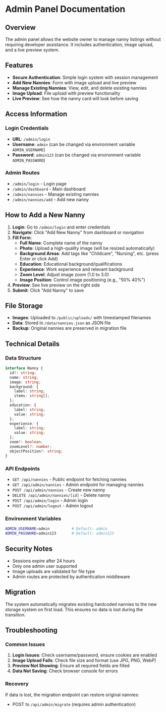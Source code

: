 # Admin Panel Documentation

## Overview
The admin panel allows the website owner to manage nanny listings without requiring developer assistance. It includes authentication, image upload, and a live preview system.

## Features
- **Secure Authentication**: Simple login system with session management
- **Add New Nannies**: Form with image upload and live preview
- **Manage Existing Nannies**: View, edit, and delete existing nannies
- **Image Upload**: File upload with preview functionality
- **Live Preview**: See how the nanny card will look before saving

## Access Information

### Login Credentials
- **URL**: `/admin/login`
- **Username**: `admin` (can be changed via environment variable `ADMIN_USERNAME`)
- **Password**: `admin123` (can be changed via environment variable `ADMIN_PASSWORD`)

### Admin Routes
- `/admin/login` - Login page
- `/admin/dashboard` - Main dashboard
- `/admin/nannies` - Manage existing nannies
- `/admin/nannies/add` - Add new nanny

## How to Add a New Nanny

1. **Login**: Go to `/admin/login` and enter credentials
2. **Navigate**: Click "Add New Nanny" from dashboard or navigation
3. **Fill Form**:
   - **Full Name**: Complete name of the nanny
   - **Photo**: Upload a high-quality image (will be resized automatically)
   - **Background Areas**: Add tags like "Childcare", "Nursing", etc. (press Enter or click Add)
   - **Education**: Educational background/qualifications
   - **Experience**: Work experience and relevant background
   - **Zoom Level**: Adjust image zoom (1.0 to 3.0)
   - **Image Position**: Control image positioning (e.g., "50% 40%")
4. **Preview**: See live preview on the right side
5. **Submit**: Click "Add Nanny" to save

## File Storage
- **Images**: Uploaded to `/public/uploads/` with timestamped filenames
- **Data**: Stored in `/data/nannies.json` as JSON file
- **Backup**: Original nannies are preserved in migration file

## Technical Details

### Data Structure
```typescript
interface Nanny {
  id?: string;
  name: string;
  image: string;
  background: {
    label: string;
    items: string[];
  };
  education: {
    label: string;
    value: string;
  };
  experience: {
    label: string;
    value: string;
  };
  zoom?: boolean;
  zoomLevel?: number;
  objectPosition?: string;
}
```

### API Endpoints
- `GET /api/nannies` - Public endpoint for fetching nannies
- `GET /api/admin/nannies` - Admin endpoint for managing nannies
- `POST /api/admin/nannies` - Create new nanny
- `DELETE /api/admin/nannies/[id]` - Delete nanny
- `POST /api/admin/login` - Admin login
- `POST /api/admin/logout` - Admin logout

### Environment Variables
```bash
ADMIN_USERNAME=admin          # Default: admin
ADMIN_PASSWORD=admin123       # Default: admin123
```

## Security Notes
- Sessions expire after 24 hours
- Only one admin user supported
- Image uploads are validated for file type
- Admin routes are protected by authentication middleware

## Migration
The system automatically migrates existing hardcoded nannies to the new storage system on first load. This ensures no data is lost during the transition.

## Troubleshooting

### Common Issues
1. **Login Issues**: Check username/password, ensure cookies are enabled
2. **Image Upload Fails**: Check file size and format (use JPG, PNG, WebP)
3. **Preview Not Showing**: Ensure all required fields are filled
4. **Data Not Saving**: Check browser console for errors

### Recovery
If data is lost, the migration endpoint can restore original nannies:
- POST to `/api/admin/migrate` (requires admin authentication) 